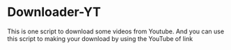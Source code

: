 # Downloader-YT
This is one script to download some videos from Youtube. And you can use this script to making your download by using the YouTube of link
